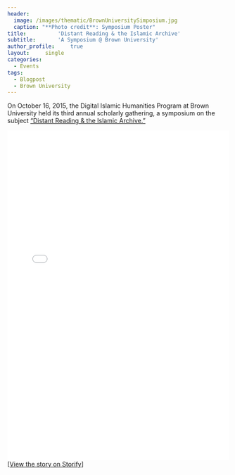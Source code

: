 ```yaml
---
header:
  image: /images/thematic/BrownUniversitySimposium.jpg
  caption: "**Photo credit**: Symposium Poster"
title:			'Distant Reading & the Islamic Archive'
subtitle:		'A Symposium @ Brown University'
author_profile:		true
layout:		single
categories:
  - Events
tags:
  - Blogpost
  - Brown University
---
```


On October 16, 2015, the Digital Islamic Humanities Program at Brown University held its third annual scholarly gathering, a symposium on the subject [“Distant Reading & the Islamic Archive.”](https://islamichumanities.org/2015/11/22/symposium-webcast-distant-reading-the-islamic-archive-october-2015/)
	
<div class="storify"><iframe src="//storify.com/maximromanov/brown2015/embed?border=false" width="100%" height="750" frameborder="no" allowtransparency="true"></iframe><script src="//storify.com/maximromanov/brown2015.js?border=false"></script><noscript>[<a href="//storify.com/maximromanov/brown2015" target="_blank">View the story on Storify</a>]</noscript></div>
